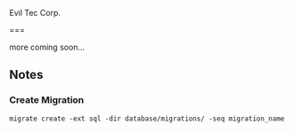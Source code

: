 Evil Tec Corp.

===

more coming soon...

## Notes

### Create Migration

```shell
migrate create -ext sql -dir database/migrations/ -seq migration_name
```